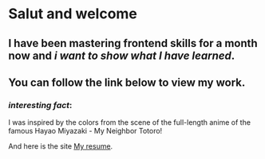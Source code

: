 # Salut and welcome 

## I have been mastering frontend skills for a month now and *i want to show what I have learned*.

You can follow the link below to view my work.
---------------


### ***interesting fact***:
I was inspired by the colors from the scene of the full-length anime of the famous Hayao Miyazaki - My Neighbor Totoro!

And here is the site [My resume](https://shevmellow.github.io/Resume/ "you can do that too").
